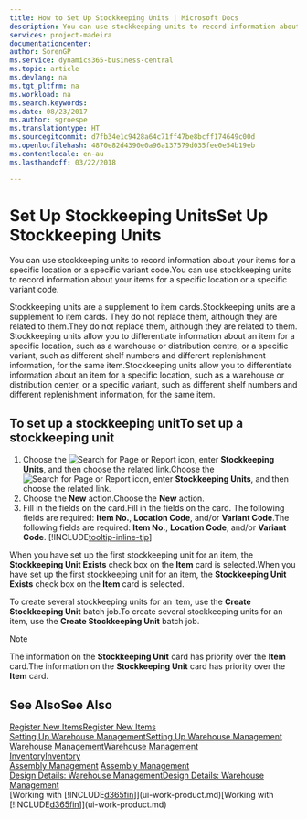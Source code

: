 ```yaml
---
title: How to Set Up Stockkeeping Units | Microsoft Docs
description: You can use stockkeeping units to record information about your items for a specific location or a specific variant code.
services: project-madeira
documentationcenter: 
author: SorenGP
ms.service: dynamics365-business-central
ms.topic: article
ms.devlang: na
ms.tgt_pltfrm: na
ms.workload: na
ms.search.keywords: 
ms.date: 08/23/2017
ms.author: sgroespe
ms.translationtype: HT
ms.sourcegitcommit: d7fb34e1c9428a64c71ff47be8bcff174649c00d
ms.openlocfilehash: 4870e82d4390e0a96a137579d035fee0e54b19eb
ms.contentlocale: en-au
ms.lasthandoff: 03/22/2018

---
```

# <a name="set-up-stockkeeping-units"></a><span data-ttu-id="0f113-103">Set Up Stockkeeping Units</span><span class="sxs-lookup"><span data-stu-id="0f113-103">Set Up Stockkeeping Units</span></span>
<span data-ttu-id="0f113-104">You can use stockkeeping units to record information about your items for a specific location or a specific variant code.</span><span class="sxs-lookup"><span data-stu-id="0f113-104">You can use stockkeeping units to record information about your items for a specific location or a specific variant code.</span></span>  

 <span data-ttu-id="0f113-105">Stockkeeping units are a supplement to item cards.</span><span class="sxs-lookup"><span data-stu-id="0f113-105">Stockkeeping units are a supplement to item cards.</span></span> <span data-ttu-id="0f113-106">They do not replace them, although they are related to them.</span><span class="sxs-lookup"><span data-stu-id="0f113-106">They do not replace them, although they are related to them.</span></span> <span data-ttu-id="0f113-107">Stockkeeping units allow you to differentiate information about an item for a specific location, such as a warehouse or distribution centre, or a specific variant, such as different shelf numbers and different replenishment information, for the same item.</span><span class="sxs-lookup"><span data-stu-id="0f113-107">Stockkeeping units allow you to differentiate information about an item for a specific location, such as a warehouse or distribution center, or a specific variant, such as different shelf numbers and different replenishment information, for the same item.</span></span>  

## <a name="to-set-up-a-stockkeeping-unit"></a><span data-ttu-id="0f113-108">To set up a stockkeeping unit</span><span class="sxs-lookup"><span data-stu-id="0f113-108">To set up a stockkeeping unit</span></span>  

1.  <span data-ttu-id="0f113-109">Choose the ![Search for Page or Report](media/ui-search/search_small.png "Search for Page or Report icon") icon, enter **Stockkeeping Units**, and then choose the related link.</span><span class="sxs-lookup"><span data-stu-id="0f113-109">Choose the ![Search for Page or Report](media/ui-search/search_small.png "Search for Page or Report icon") icon, enter **Stockkeeping Units**, and then choose the related link.</span></span>  
2.  <span data-ttu-id="0f113-110">Choose the **New** action.</span><span class="sxs-lookup"><span data-stu-id="0f113-110">Choose the **New** action.</span></span>  
3.  <span data-ttu-id="0f113-111">Fill in the fields on the card.</span><span class="sxs-lookup"><span data-stu-id="0f113-111">Fill in the fields on the card.</span></span> <span data-ttu-id="0f113-112">The following fields are required: **Item No.**, **Location Code**, and/or **Variant Code**.</span><span class="sxs-lookup"><span data-stu-id="0f113-112">The following fields are required: **Item No.**, **Location Code**, and/or **Variant Code**.</span></span> [!INCLUDE[tooltip-inline-tip](includes/tooltip-inline-tip_md.md)]  

<span data-ttu-id="0f113-113">When you have set up the first stockkeeping unit for an item, the **Stockkeeping Unit Exists** check box on the **Item** card is selected.</span><span class="sxs-lookup"><span data-stu-id="0f113-113">When you have set up the first stockkeeping unit for an item, the **Stockkeeping Unit Exists** check box on the **Item** card is selected.</span></span>  

<span data-ttu-id="0f113-114">To create several stockkeeping units for an item, use the **Create Stockkeeping Unit** batch job.</span><span class="sxs-lookup"><span data-stu-id="0f113-114">To create several stockkeeping units for an item, use the **Create Stockkeeping Unit** batch job.</span></span>  

> [!NOTE]  
>  <span data-ttu-id="0f113-115">The information on the **Stockkeeping Unit** card has priority over the **Item** card.</span><span class="sxs-lookup"><span data-stu-id="0f113-115">The information on the **Stockkeeping Unit** card has priority over the **Item** card.</span></span>  

## <a name="see-also"></a><span data-ttu-id="0f113-116">See Also</span><span class="sxs-lookup"><span data-stu-id="0f113-116">See Also</span></span>  
[<span data-ttu-id="0f113-117">Register New Items</span><span class="sxs-lookup"><span data-stu-id="0f113-117">Register New Items</span></span>](inventory-how-register-new-items.md)  
[<span data-ttu-id="0f113-118">Setting Up Warehouse Management</span><span class="sxs-lookup"><span data-stu-id="0f113-118">Setting Up Warehouse Management</span></span>](warehouse-setup-warehouse.md)  
[<span data-ttu-id="0f113-119">Warehouse Management</span><span class="sxs-lookup"><span data-stu-id="0f113-119">Warehouse Management</span></span>](warehouse-manage-warehouse.md)  
[<span data-ttu-id="0f113-120">Inventory</span><span class="sxs-lookup"><span data-stu-id="0f113-120">Inventory</span></span>](inventory-manage-inventory.md)  
<span data-ttu-id="0f113-121">[Assembly Management](assembly-assemble-items.md)  </span><span class="sxs-lookup"><span data-stu-id="0f113-121">[Assembly Management](assembly-assemble-items.md)  </span></span>  
[<span data-ttu-id="0f113-122">Design Details: Warehouse Management</span><span class="sxs-lookup"><span data-stu-id="0f113-122">Design Details: Warehouse Management</span></span>](design-details-warehouse-management.md)  
<span data-ttu-id="0f113-123">[Working with [!INCLUDE[d365fin](includes/d365fin_md.md)]](ui-work-product.md)</span><span class="sxs-lookup"><span data-stu-id="0f113-123">[Working with [!INCLUDE[d365fin](includes/d365fin_md.md)]](ui-work-product.md)</span></span>  

